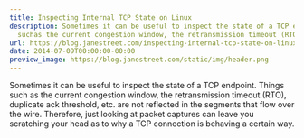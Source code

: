 ```yaml
---
title: Inspecting Internal TCP State on Linux
description: Sometimes it can be useful to inspect the state of a TCP endpoint. Things
  suchas the current congestion window, the retransmission timeout (RTO), duplicateac...
url: https://blog.janestreet.com/inspecting-internal-tcp-state-on-linux/
date: 2014-07-09T00:00:00-00:00
preview_image: https://blog.janestreet.com/static/img/header.png
---
```


<p>Sometimes it can be useful to inspect the state of a TCP endpoint. Things such
as the current congestion window, the retransmission timeout (RTO), duplicate
ack threshold, etc. are not reflected in the segments that flow over the wire.
Therefore, just looking at packet captures can leave you scratching your head as
to why a TCP connection is behaving a certain way.</p>


